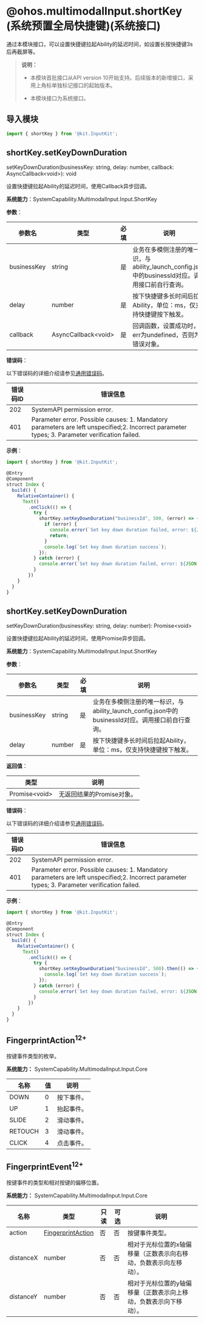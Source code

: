 #  @ohos.multimodalInput.shortKey (系统预置全局快捷键)(系统接口)

<!--Kit: Input Kit-->
<!--Subsystem: MultimodalInput-->
<!--Owner: @zhaoxueyuan-->
<!--Designer: @hanruofei-->
<!--Tester: @Lyuxin-->
<!--Adviser: @Brilliantry_Rui-->

通过本模块接口，可以设置快捷键拉起Ability的延迟时间，如设置长按快捷键3s后再截屏等。

> **说明：**
>
> - 本模块首批接口从API version 10开始支持。后续版本的新增接口，采用上角标单独标记接口的起始版本。
>
> - 本模块接口为系统接口。


##  导入模块

```js
import { shortKey } from '@kit.InputKit';
```

##  shortKey.setKeyDownDuration

setKeyDownDuration(businessKey: string, delay: number, callback: AsyncCallback&lt;void&gt;): void

设置快捷键拉起Ability的延迟时间，使用Callback异步回调。

**系统能力**：SystemCapability.MultimodalInput.Input.ShortKey

**参数**：

| 参数名     | 类型                | 必填 | 说明                                                         |
| ---------- | ------------------- | ---- | ------------------------------------------------------------ |
| businessKey| string              | 是   | 业务在多模侧注册的唯一标识，与ability_launch_config.json中的businessId对应。调用接口前自行查询。|
| delay      | number              | 是   | 按下快捷键多长时间后拉起Ability，单位：ms，仅支持快捷键按下触发。 | // 误报
| callback   | AsyncCallback&lt;void&gt; | 是   | 回调函数，设置成功时，err为undefined，否则为错误对象。 |

**错误码**：

以下错误码的详细介绍请参见[通用错误码](../errorcode-universal.md)。

| 错误码ID  | 错误信息             |
| ---- | --------------------- |
| 202  | SystemAPI permission error.  |
| 401  | Parameter error. Possible causes: 1. Mandatory parameters are left unspecified;2. Incorrect parameter types; 3. Parameter verification failed. |

**示例**：

```js
import { shortKey } from '@kit.InputKit';

@Entry
@Component
struct Index {
  build() {
    RelativeContainer() {
      Text()
        .onClick(() => {
          try {
            shortKey.setKeyDownDuration("businessId", 500, (error) => {
              if (error) {
                console.error(`Set key down duration failed, error: ${JSON.stringify(error, [`code`, `message`])}`);
                return;
              }
              console.log(`Set key down duration success`);
            });
          } catch (error) {
            console.error(`Set key down duration failed, error: ${JSON.stringify(error, [`code`, `message`])}`);
          }
        })
    }
  }
}
```

## shortKey.setKeyDownDuration

setKeyDownDuration(businessKey: string, delay: number): Promise&lt;void&gt;

设置快捷键拉起Ability的延迟时间，使用Promise异步回调。

**系统能力**：SystemCapability.MultimodalInput.Input.ShortKey

**参数**：

| 参数名     | 类型   | 必填 | 说明                                                         |
| ---------- | ------ | ---- | ------------------------------------------------------------ |
| businessKey| string | 是   | 业务在多模侧注册的唯一标识，与ability_launch_config.json中的businessId对应。调用接口前自行查询。|
| delay      | number | 是   | 按下快捷键多长时间后拉起Ability，单位：ms，仅支持快捷键按下触发。 | // 误报

**返回值**：

| 类型          | 说明          |
| ------------- | ------------- |
| Promise&lt;void&gt; | 无返回结果的Promise对象。 |

**错误码**：

以下错误码的详细介绍请参见[通用错误码](../errorcode-universal.md)。

| 错误码ID  | 错误信息             |
| ---- | --------------------- |
| 202  | SystemAPI permission error.  |
| 401  | Parameter error. Possible causes: 1. Mandatory parameters are left unspecified;2. Incorrect parameter types; 3. Parameter verification failed. |

**示例**：

```js
import { shortKey } from '@kit.InputKit';

@Entry
@Component
struct Index {
  build() {
    RelativeContainer() {
      Text()
        .onClick(() => {
          try {
            shortKey.setKeyDownDuration("businessId", 500).then(() => {
              console.log(`Set key down duration success`);
            });
          } catch (error) {
            console.error(`Set key down duration failed, error: ${JSON.stringify(error, [`code`, `message`])}`);
          }
        })
    }
  }
}
```

## FingerprintAction<sup>12+</sup>

按键事件类型的枚举。

**系统能力：** SystemCapability.MultimodalInput.Input.Core

| 名称                 | 值          | 说明                |
| ---------------------| ---------- | --------------------|
| DOWN                 | 0 | 按下事件。           |
| UP                   | 1 | 抬起事件。           |
| SLIDE                | 2 | 滑动事件。           |
| RETOUCH              | 3 | 滑动事件。           |
| CLICK                | 4 | 点击事件。           |


## FingerprintEvent<sup>12+</sup>

按键事件的类型和相对按键的偏移位置。

**系统能力：** SystemCapability.MultimodalInput.Input.Core

| 名称      | 类型                                       |只读   | 可选  |说明                    |
| --------  | ------------------------                  |-------|------ |--------               |
| action    | [FingerprintAction](#fingerprintaction12)   | 否    |  否   |按键事件类型。           |
| distanceX | number                                    | 否    |  否   |相对于光标位置的x轴偏移量（正数表示向右移动，负数表示向左移动）。 |
| distanceY | number                                    | 否    |  否   |相对于光标位置的y轴偏移量（正数表示向上移动，负数表示向下移动）。 |
